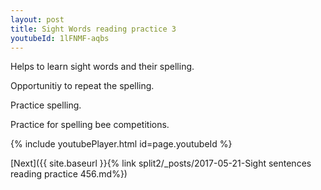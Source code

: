 ```yaml
---
layout: post
title: Sight Words reading practice 3
youtubeId: 1lFNMF-aqbs
---
```

 
 
Helps to learn sight words and their spelling.

Opportunitiy to repeat the spelling. 

Practice spelling. 
 
Practice for spelling bee competitions. 
 
{% include youtubePlayer.html id=page.youtubeId %}
 
 

[Next]({{ site.baseurl }}{% link  split2/_posts/2017-05-21-Sight sentences reading practice 456.md%})
 
